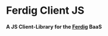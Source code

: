 # Ferdig Client JS
#### A JS Client-Library for the [Ferdig](https://github.com/jappyjan/ferdig) BaaS 
